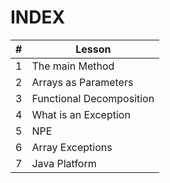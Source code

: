 # INDEX

| #   | Lesson                            |
| --- | --------------------------------- |
| 1   | The main Method              |
| 2    | Arrays as Parameters                                   |
| 3   | Functional Decomposition                 |
| 4   | What is an Exception |
| 5   | NPE             |
| 6   | Array Exceptions            |
| 7   | Java Platform |
